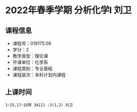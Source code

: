 # 2022年春季学期 分析化学I 刘卫






## 课程信息

- 课程号：019175.06
- 学分：2
- 教学类型：理论课
- 开课单位：化学系
- 课程类别：专业基础
- 课程层次：本科计划内课程

## 上课时间

```
1~15,17~18周 3A111 :3(1,2) 刘卫
```

